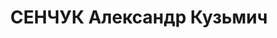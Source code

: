 ---
title: СЕНЧУК Александр Кузьмич
description: "народився 1903 р., у с. Сокирищі Прилуцького пов. Пол-тавської губ.\
  \ Українець, з робітників, освіта вища, кандидат у члени ВКП(б) з 1934 р. \n  Про-живав\
  \ у Харкові. Контролер обласної комісії рад. контролю. \n  Заарештований 16 жовтня\
  \ 1937 р. як член антирад. терористичної організації (статті 548, 5411 КК УРСР)\
  \ \n  Військовою коле-гією Верховного Суду СРСР 26 жовтня 1937 р. (статті 547, 548\
  \ через ст. 20, 5411 КК УРСР) за-суджений на 15 років тюремного ув'язнення з пораженням\
  \ у правах на 5 років і конфіска-цією майна. Термін покарання відбував у Пів-нічсхідтабі.\
  \ Ухвалою особливої наради при НКВС СРСР від 28 лютого 1945 р. за високі виробничі\
  \ показники та відмінну поведінку в побуті термін покарання знижений на 9 міс. Центральною\
  \ комісією МВС, МДБ СРСР 31 липня 1948 р. як особливо небезпечний дер-жавний злочинець\
  \ направлений до особливо-го табору МВС. Висланий на поселення до с. Ола Хабаровського\
  \ краю. \n  Реабілітований 15 жовтня 1955 р., із заслання звільнений 10 грудня 1955\
  \ р."
---